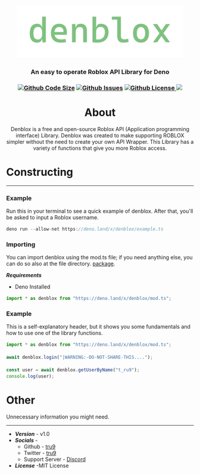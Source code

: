 <h1 align="center">
    <img src="./denblox.png" alt="denblox" width="450"/>
    <br>
</h1>

<h3 align="center">An easy to operate Roblox API Library for Deno<h3 align="center">
<p align="center">
    <a href='https://github.com/tru9/denblox'><img src="https://img.shields.io/github/languages/code-size/tru9/denblox?color=7EC27E&style=for-the-badge" alt="Github Code Size"/></a>
    <a href="https://github.com/tru9/denblox/issues"><img src="https://img.shields.io/github/issues/tru9/denblox?color=7EC27E&style=for-the-badge" alt="Github Issues"/></a>
    <a href="https://github.com/tru9/denblox/blob/master/LICENSE"><img src="https://img.shields.io/github/license/tru9/denblox?color=7EC27E&style=for-the-badge" alt="Github License"/>
        <a href="https://deno.land/x/denblox"><img src="https://img.shields.io/badge/package-denblox-7EC27E?style=for-the-badge"/></a>
</p>

<h1 align="center">
About
<br>
</h1>

<p align="center">
Denblox is a free and open-source Roblox API (Application programming interface) Library. Denblox was created to make supporting ROBLOX simpler without the need to create your own API Wrapper. This Library has a variety of functions that give you more Roblox access.
</p>

# Constructing

---

### Example

Run this in your terminal to see a quick example of denblox. After that,
you'll be asked to input a Roblox username.

```js
deno run --allow-net https://deno.land/x/denblox/example.ts
```

### Importing

You can import denblox using the mod.ts file; if you need anything else, you can do so also at the file directory.
[package](https://deno.land/x/denblox/mod.ts).

**_Requirements_**

- Deno Installed

```js
import * as denblox from "https://deno.land/x/denblox/mod.ts";
```

### Example

This is a self-explanatory header, but it shows you some fundamentals and how to use one of the library functions.

```js
import * as denblox from "https://deno.land/x/denblox/mod.ts";

await denblox.login("|WARNING:-DO-NOT-SHARE-THIS....");

const user = await denblox.getUserByName("t_ru9");
console.log(user);
```

# Other

Unnecessary information you might need.

---

- **_Version_** - v1.0
- **_Socials_** - 
  - Github - [tru9](https://github.com/tru9/)  
  - Twitter - [tru9](https://twitter.com/tru9_) 
  - Support Server - [Discord](https://discord.gg/F5xuN4aV6r)
- **_License_** -MIT License
